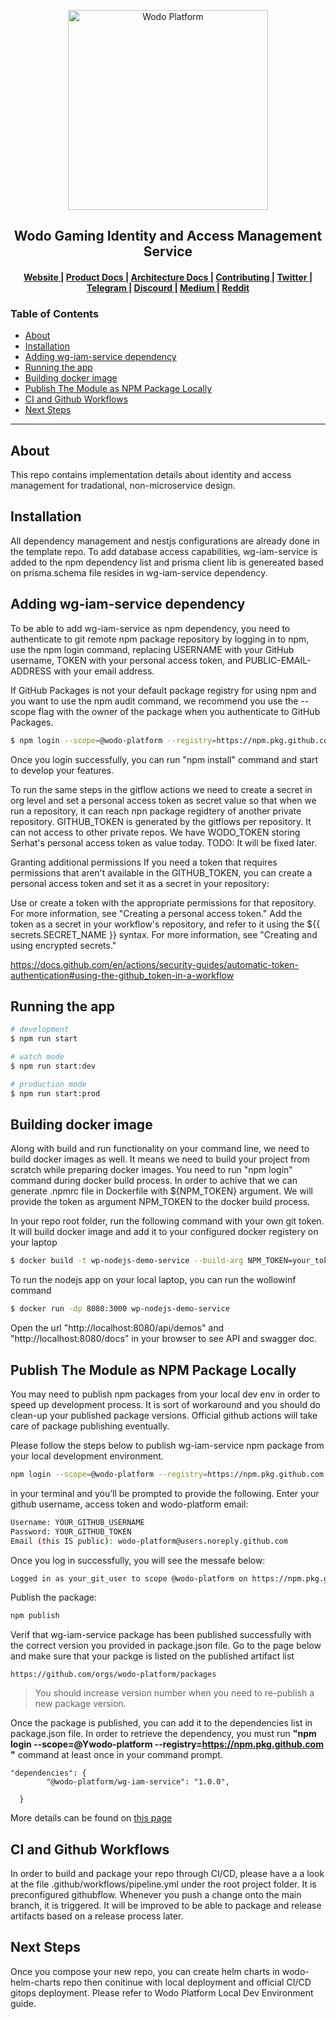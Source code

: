 <p align="center">
  <a href="https://wodo.io/" target="blank"><img src="https://github.com/wodo-platform/wg-web-ui/blob/master/app/img/_src/branding/logo_purple.png" width="320" alt="Wodo Platform" /></a>
</p>

<div align="center">
<h2> Wodo Gaming Identity and Access Management Service </h2>
</div>

<div align="center">
  <h4>
    <a href="https://wodo.io/">
      Website
    </a>
    <span> | </span>
    <a href="#">
      Product Docs
    </a>
    <span> | </span>
    <a href="#">
      Architecture Docs
    </a>
    <span> | </span>
    <!-- <a href="#"> -->
    <!--   CLI -->
    <!-- </a> -->
    <!-- <span> | </span> -->
    <a href="#/CONTRIBUTING.md">
      Contributing
    </a>
    <span> | </span>
    <a href="https://twitter.com/wodoio">
      Twitter
    </a>
    <span> | </span>
    <a href="https://t.me/wodoio">
      Telegram
    </a>
    <span> | </span>
    <a href="https://discord.gg/fbyns8Egpb">
      Discourd
    </a>
    <span> | </span>
    <a href="https://wodoio.medium.com/">
      Medium
    </a>
    <span> | </span>
    <a href="https://www.reddit.com/r/wodoio">
      Reddit
    </a>
  </h4>
</div>

<h3> Table of Contents </h3> 

- [About](#about)
- [Installation](#installation)
- [Adding wg-iam-service dependency](#adding-wg-iam-service-dependency)
- [Running the app](#running-the-app)
- [Building docker image](#building-docker-image)
- [Publish The Module as NPM Package Locally](#publish-the-module-as-npm-package-locally)
- [CI and Github Workflows](#ci-and-github-workflows)
- [Next Steps](#next-steps)

----

## About

This repo contains implementation details about identity and access management for tradational, non-microservice design.

## Installation

All dependency management and nestjs configurations are already done in the template repo. To add database access capabilities,  wg-iam-service is added to the npm dependency list and prisma client lib is genereated based on prisma.schema file resides in wg-iam-service dependency.

##  Adding wg-iam-service dependency

To be able to add wg-iam-service as npm dependency, you need to authenticate to git remote npm package repository by logging in to npm, use the npm login command, replacing USERNAME with your GitHub username, TOKEN with your personal access token, and PUBLIC-EMAIL-ADDRESS with your email address.

If GitHub Packages is not your default package registry for using npm and you want to use the npm audit command, we recommend you use the --scope flag with the owner of the package when you authenticate to GitHub Packages.

```bash
$ npm login --scope=@wodo-platform --registry=https://npm.pkg.github.com --u your_git_user --p your_token 
```

Once you login successfully, you can run "npm install" command and start to develop your features. 

To run the same steps in the gitflow actions we need to create a secret in org level and set a personal access token as secret value so that when we run a repository, it can reach npn package regidtery of another private repository. GITHUB_TOKEN is generated by the gitflows per repository. It can not access to other private repos. We have WODO_TOKEN storing Serhat's personal access token as value today. TODO: It will be fixed later. 

Granting additional permissions
If you need a token that requires permissions that aren't available in the GITHUB_TOKEN, you can create a personal access token and set it as a secret in your repository:

Use or create a token with the appropriate permissions for that repository. For more information, see "Creating a personal access token."
Add the token as a secret in your workflow's repository, and refer to it using the ${{ secrets.SECRET_NAME }} syntax. For more information, see "Creating and using encrypted secrets."

https://docs.github.com/en/actions/security-guides/automatic-token-authentication#using-the-github_token-in-a-workflow



## Running the app

```bash
# development
$ npm run start

# watch mode
$ npm run start:dev

# production mode
$ npm run start:prod
```

## Building docker image

Along with build and run functionality on your command line, we need to build docker images as well. It means we need to build your project from scratch while preparing docker images. You need to run "npm login" command during docker build process. In order to achive that we can generate .npmrc file in Dockerfile with ${NPM_TOKEN} argument. We will provide the token as argument NPM_TOKEN to the docker build process. 

In your repo root folder, run the following command with your own git token. It will build docker image and add it to your configured docker registery on your laptop

```bash
$ docker build -t wp-nodejs-demo-service --build-arg NPM_TOKEN=your_token . 
```

To run the nodejs app on your local laptop, you can run the wollowinf command

```bash
$ docker run -dp 8080:3000 wp-nodejs-demo-service
```

Open the url "http://localhost:8080/api/demos" and "http://localhost:8080/docs" in your browser to see API and swagger doc.

## Publish The Module as NPM Package Locally

You may need to publish npm packages from your local dev env in order to speed up development process. It is sort of workaround and you should do clean-up your published package versions. Official github actions will take care of package publishing eventually.

Please follow the steps below to publish wg-iam-service npm package from your local development environment.

```bash
npm login --scope=@wodo-platform --registry=https://npm.pkg.github.com
```

in your terminal and you’ll be prompted to provide the following. Enter your github username, access token and wodo-platform email:

```bash
Username: YOUR_GITHUB_USERNAME
Password: YOUR_GITHUB_TOKEN
Email (this IS public): wodo-platform@users.noreply.github.com
```

Once you log in successfully, you will see the messafe below:

```bash
Logged in as your_git_user to scope @wodo-platform on https://npm.pkg.github.com/.
```
Publish the package:

```bash
npm publish
```

Verif that wg-iam-service package has been published successfully with the correct version you provided in package.json file. Go to the page below and make sure that your packge is listed on the  published artifact list

```
https://github.com/orgs/wodo-platform/packages
```

> You should increase version number when you need to re-publish a new package version.

Once the package is published, you can add it to the dependencies list in package.json file. In order to retrieve the dependency, you must run **"npm login --scope=@Ywodo-platform --registry=https://npm.pkg.github.com
"** command at least once in your command prompt.

```
"dependencies": {
        "@wodo-platform/wg-iam-service": "1.0.0",

  }
```

More details can be found on <a href="https://docs.github.com/en/packages/working-with-a-github-packages-registry/working-with-the-npm-registry"> this page </a>


## CI and Github Workflows

In order to build and package your repo through CI/CD, please have a a look at the file .github/workflows/pipeline.yml under the root project folder. It is preconfigured githubflow. Whenever you push a change onto the main branch, it is triggered. It will be improved to be able to package and release artifacts based on a release process later.

## Next Steps

Once you compose your new repo, you can create helm charts in wodo-helm-charts repo then conitinue with local deployment and official CI/CD gitops deployment. Please refer to Wodo Platform Local Dev Environment guide.
